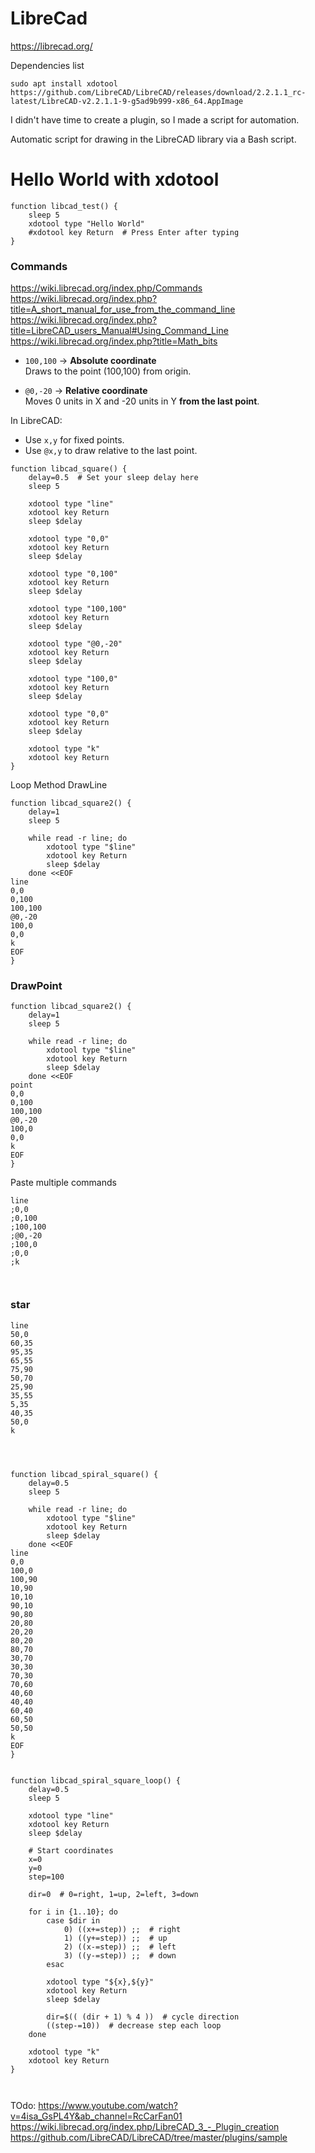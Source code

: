 # LibreCad

https://librecad.org/


Dependencies list

```
sudo apt install xdotool
https://github.com/LibreCAD/LibreCAD/releases/download/2.2.1.1_rc-latest/LibreCAD-v2.2.1.1-9-g5ad9b999-x86_64.AppImage
```



I didn't have time to create a plugin, so I made a script for automation.





Automatic script for drawing in the LibreCAD library via a Bash script.

# Hello World with xdotool

```
function libcad_test() {
    sleep 5
    xdotool type "Hello World"
    #xdotool key Return  # Press Enter after typing
}
```




### Commands

https://wiki.librecad.org/index.php/Commands
https://wiki.librecad.org/index.php?title=A_short_manual_for_use_from_the_command_line
https://wiki.librecad.org/index.php?title=LibreCAD_users_Manual#Using_Command_Line
https://wiki.librecad.org/index.php?title=Math_bits



- `100,100` → **Absolute coordinate**  
  Draws to the point (100,100) from origin.

- `@0,-20` → **Relative coordinate**  
  Moves 0 units in X and -20 units in Y **from the last point**.


In LibreCAD:

- Use `x,y` for fixed points.  
- Use `@x,y` to draw relative to the last point.




```
function libcad_square() {
    delay=0.5  # Set your sleep delay here
    sleep 5

    xdotool type "line"
    xdotool key Return
    sleep $delay

    xdotool type "0,0"
    xdotool key Return
    sleep $delay

    xdotool type "0,100"
    xdotool key Return
    sleep $delay

    xdotool type "100,100"
    xdotool key Return
    sleep $delay

    xdotool type "@0,-20"
    xdotool key Return
    sleep $delay

    xdotool type "100,0"
    xdotool key Return
    sleep $delay

    xdotool type "0,0"
    xdotool key Return
    sleep $delay

    xdotool type "k"
    xdotool key Return
}

```


Loop Method DrawLine



```
function libcad_square2() {
    delay=1
    sleep 5

    while read -r line; do
        xdotool type "$line"
        xdotool key Return
        sleep $delay
    done <<EOF
line
0,0
0,100
100,100
@0,-20
100,0
0,0
k
EOF
}
```


### DrawPoint 

```
function libcad_square2() {
    delay=1
    sleep 5

    while read -r line; do
        xdotool type "$line"
        xdotool key Return
        sleep $delay
    done <<EOF
point
0,0
0,100
100,100
@0,-20
100,0
0,0
k
EOF
}
```





Paste multiple commands

```
line
;0,0
;0,100
;100,100
;@0,-20
;100,0
;0,0
;k



```

### star

```
line
50,0
60,35
95,35
65,55
75,90
50,70
25,90
35,55
5,35
40,35
50,0
k



```



```

function libcad_spiral_square() {
    delay=0.5
    sleep 5

    while read -r line; do
        xdotool type "$line"
        xdotool key Return
        sleep $delay
    done <<EOF
line
0,0
100,0
100,90
10,90
10,10
90,10
90,80
20,80
20,20
80,20
80,70
30,70
30,30
70,30
70,60
40,60
40,40
60,40
60,50
50,50
k
EOF
}


```




```
function libcad_spiral_square_loop() {
    delay=0.5
    sleep 5

    xdotool type "line"
    xdotool key Return
    sleep $delay

    # Start coordinates
    x=0
    y=0
    step=100

    dir=0  # 0=right, 1=up, 2=left, 3=down

    for i in {1..10}; do
        case $dir in
            0) ((x+=step)) ;;  # right
            1) ((y+=step)) ;;  # up
            2) ((x-=step)) ;;  # left
            3) ((y-=step)) ;;  # down
        esac

        xdotool type "${x},${y}"
        xdotool key Return
        sleep $delay

        dir=$(( (dir + 1) % 4 ))  # cycle direction
        ((step-=10))  # decrease step each loop
    done

    xdotool type "k"
    xdotool key Return
}



```










TOdo:
https://www.youtube.com/watch?v=4isa_GsPL4Y&ab_channel=RcCarFan01
https://wiki.librecad.org/index.php/LibreCAD_3_-_Plugin_creation
https://github.com/LibreCAD/LibreCAD/tree/master/plugins/sample


